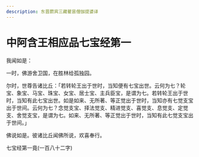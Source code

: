 ```yaml
---
description: 东晋罽宾三藏瞿昙僧伽提婆译
---
```


# 中阿含王相应品七宝经第一

我闻如是：

一时，佛游舍卫国，在胜林给孤独园。

尔时，世尊告诸比丘：「若转轮王出于世时，当知便有七宝出世。云何为七？轮宝、象宝、马宝、珠宝、女宝、居士宝、主兵臣宝，是谓为七。若转轮王出于世时，当知有此七宝出世。如是如来、无所著、等正觉出于世时，当知亦有七觉支宝出于世间。云何为七？念觉支宝、择法觉支、精进觉支、喜觉支、息觉支、定觉支、舍觉支宝，是谓为七。如来、无所著、等正觉出于世时，当知有此七觉支宝出于世间。」

佛说如是。彼诸比丘闻佛所说，欢喜奉行。

七宝经第一竟(一百八十二字)
